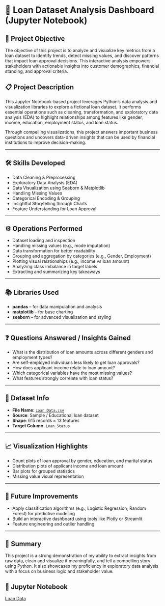# 🧠 Loan Dataset Analysis Dashboard (Jupyter Notebook)

## 📌 Project Objective

The objective of this project is to analyze and visualize key metrics from a loan dataset to identify trends, detect missing values, and discover patterns that impact loan approval decisions. This interactive analysis empowers stakeholders with actionable insights into customer demographics, financial standing, and approval criteria.

## 📋 Project Description

This Jupyter Notebook-based project leverages Python’s data analysis and visualization libraries to explore a fictional loan dataset. It performs essential operations such as cleaning, transformation, and exploratory data analysis (EDA) to highlight relationships among features like gender, income, education, employment status, and loan status.

Through compelling visualizations, this project answers important business questions and uncovers data-driven insights that can be used by financial institutions to improve decision-making.

---

## 🛠️ Skills Developed

- Data Cleaning & Preprocessing
- Exploratory Data Analysis (EDA)
- Data Visualization using Seaborn & Matplotlib
- Handling Missing Values
- Categorical Encoding & Grouping
- Insightful Storytelling through Charts
- Feature Understanding for Loan Approval

---

## ⚙️ Operations Performed

- Dataset loading and inspection
- Handling missing values (e.g., mode imputation)
- Data transformation for better readability
- Grouping and aggregation by categories (e.g., Gender, Employment)
- Plotting visual relationships (e.g., income vs loan amount)
- Analyzing class imbalance in target labels
- Extracting and summarizing key takeaways

---

## 📚 Libraries Used

- **pandas** – for data manipulation and analysis  
- **matplotlib** – for base charting  
- **seaborn** – for advanced visualization and styling

---

## ❓ Questions Answered / Insights Gained

- What is the distribution of loan amounts across different genders and employment types?
- Are self-employed individuals less likely to get loan approvals?
- How does applicant income relate to loan amount?
- Which categorical variables have the most missing values?
- What features strongly correlate with loan status?

---

## 📂 Dataset Info

- **File Name**: <a href="https://github.com/AryanRakholiya2004/Loan-Data/blob/main/Loan%20Data.csv">`Loan Data.csv`</a>
- **Source**: Sample / Educational loan dataset  
- **Shape**: 615 records × 13 features  
- **Target Column**: `Loan_Status`
---

## 📈 Visualization Highlights

- Count plots of loan approval by gender, education, and marital status
- Distribution plots of applicant income and loan amount
- Bar plots for grouped statistics
- Missing value visual representation

---

## 🚀 Future Improvements

- Apply classification algorithms (e.g., Logistic Regression, Random Forest) for predictive modeling  
- Build an interactive dashboard using tools like Plotly or Streamlit  
- Feature engineering and outlier handling

---

## 📎 Summary

This project is a strong demonstration of my ability to extract insights from raw data, clean and visualize it meaningfully, and tell a compelling story using Python. It also showcases my proficiency in exploratory data analysis with a focus on business logic and stakeholder value.

## 🔗 Jupyter Notebook

<a href="https://github.com/AryanRakholiya2004/Loan-Data/blob/main/loan_dataset_analysis.ipynb">Loan Data</a>

